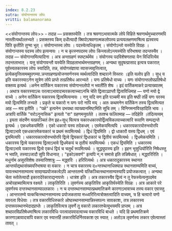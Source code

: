 ```yaml
---
index: 8.2.23
sutra: संयोगान्तस्य लोपः
vritti: balamanorama
---
```


<<संयोगान्तस्य लोपः>> - तदाह — प्रसक्तस्येति । तत्र श्रवणाऽभावात्मके लोपे विहिते श्रवणार्थमुच्चारणमपि नास्तीत्यर्थाल्लभ्यते । प्रसक्तस्य किम् दधीत्यादौ क्विपोऽश्रवणात्मकलोपस्य प्रत्ययलक्षणमाश्रित्य ह्यस्वस्य पिति कृतीति तुग्मा भूत् । संयोगान्तस्य लोपः । पदस्येत्यधिकृतम् । संयोगोऽन्तो यस्येति विग्रहः । संयोगान्तस्य पदस्य लोप इत्यन्वयः । न च कृत्स्नपदस्य लोपः किन्त्वलोऽन्त्यस्येति परिभाषया तदन्तस्यैव । तदाह — संयोगान्तमित्यादिना । अत्र अन्तग्रहणं स्पष्टार्थमेव । संयोगस्य पदविशेषणतया येन विधिरित्येव तदन्तलाभात् । यत्तु संयोगावन्तौ यस्येति विग्रहलाभार्थमन्तग्रहणम् । अन्यथा सुदृषत्प्रासाद इत्यत्र पकारात् पूर्वस्यतकारस्य लोपः स्यादिति, तन्न, संयोगसंज्ञाया व्यासज्यवृत्तित्वात्, प्रत्येकवृत्तित्वमब्युपगम्या.ञन्तग्रहणप्रयोजनवर्णनस्य व्यर्थत्वादिति शब्दरत्ने विस्तरः ।इति यलोप इति । सुध् य इति यकारस्याऽनेन सूत्रेण लोपे प्राप्ते तत्प्रतिषेध आरभ्यते । यणः प्रतिषेधो वाच्यः । यणः संयोगान्तलोपप्रतिषेधो वक्तव्य इत्यर्थः ।अनेन वार्तिकेन यकारस्य संयोगान्तलोपो न भवती॑ति शेषः । इदं वार्तिकमाकरे प्रत्याख्यातम् । अथात्र यकारस्याऽचः परत्वाऽभावादच्परकत्वाच्चाऽनचि चेति द्वित्वाऽप्राप्तौ द्वित्वविधिमाह — यणो मयो द्वे वाच्ये । अनेन वार्तिकेन यकारस्य द्वित्वमित्यन्वयः । ननु यदि यण इति पञ्चमी मय इति षष्ठी तर्हि यणः परस्य मयो द्वित्वमिति लभ्यते । प्रकृते च यकारो न यणः परो नापि मय् । अतः कथमनेन वार्तिकेन तस्य द्वित्वमित्यत आह — मय इतीति । "पक्षे" इत्यनेन उभयथा व्याख्यानमिष्टमिति सूचि तम् । विनिगमनाविरहादिति भावः । अत्रापि वार्तिके "यरोऽनुनासिक" इत्यतो "वा" ग्रहणमनुवर्तते । ततश्च फलितमाह — तदिहेति ।त॑दित्यव्यम् । इयता संदर्भेण यत्प्रपञ्चितं तेन इह=सुध् यित्यत्र यकारधकारयोर्द्वित्वविकल्पाच्चात्वारि रूपाणि सम्पद्यन्ते इत्यर्थः । एकधमेकयमिति । एको धकारो यस्य तदेकधम् । एवमेकयमित्यपि । धकारयकारयोरुभयोरपि द्वित्वाऽभावे एकधकारमेकयकारं च प्रथमं रूपमित्यर्थः । द्विधं द्वियमिति । द्वो धाकारौ यस्य द्विधम् । एवं द्वयमित्यपि । धकारयकारयोरुभयोरपि द्वित्वे द्वियकारं द्विधाकारं च द्वितीयं रूपमित्यर्थः । द्विधमेकयमिति । धकारस्य द्वित्वे यकारस्य द्वित्वाऽभावे द्विधमेकयं च तृतीयं रूपमित्यर्थः । एकधं द्वियमिति । धकारस्य द्वित्वाऽभावे यकारस्य द्वित्वे एकधं द्वियं च चतुर्थं रूपमित्यर्थः । सुद्ध्युपास्य इति । इहन भूसुधियो॑रिति निषेधस्तु न भवति, तस्याऽजादौ सुपि विधानात् । "इकोऽसवर्ण" इत्यपि न,न समासे इति तन्निषेधात् । मद्ध्वरिरिति । मधुर्नाम असुरविशेषः तस्यारिश्शत्रुः — मद्ध्वरिः । हरिरित्यर्थः । अत्र धकारादुकारस्य स्थानत आन्तर्याद्यथासंख्यपरिभाषया वा वकारः । न चात्र वकारस्य द०न्तस्थानाधिक्यान्न स्थानसाम्यमिति वाच्यं, यावत्स्थानसाम्यस्य सावण्र्यप्रयोजकत्वेऽपि आन्तरतम्ये यत्किञ्चित्स्थानसाम्यस्यापि प्रयोजकत्वात् । अन्यथा चेता स्तोतेत्यादौ इकारादेरेकाराद्यनापत्तेः । धात्रंश इति । अत्र तकारस्यैव द्वित्वं न तु रेफस्येत्यनुपदमेव अचोरहाब्यामित्यत्र वक्ष्यते । लाकृतिरिति । लृवर्णस्य आकृतिरिव आकृतिर्यस्येति विग्रहः । अत्र आकारे परे लृवर्णस्य दन्तस्थानसाम्याल्लकारः । न च दन्तस्थानसाम्यात्प्रथमातिक्रमे कारणाऽभावाच्च तस्य वकार एवास्तु । आन्तरतम्ये यत्कचित्स्थानसाम्यस्य प्रयोजकताया मध्ध्वरिरित्यत्रोक्तत्वादिति वाच्यम्, त्र हि चत्वारो यणो यवरला विधेयाः । तत्र वकारविधिरुकारे ओष्ठस्थानसाम्यान्निस्सपत्नः सावकाशः, तत्र लकारस्य दन्तरूपस्थानभेदादप्राप्तेः । लाकृतिरित्यत्र लृवर्णे तु वकारो लकारश्चेत्युभयमपि प्राप्तम् । अत्र शब्दपरविप्रतिषेधमाश्रित्य लकारविधिः परत्वादपवादत्वाच्च वकारविधिं बाधते । यदि हि प्रथमातिक्रमे कारणाऽबावादत्रापि वकार एव स्यात्तर्हि लकारविधिर्निरवकाश एव स्यात् । अतोऽत्र लृवर्णस्य लकार एवेत्यास्तां तावत् ।